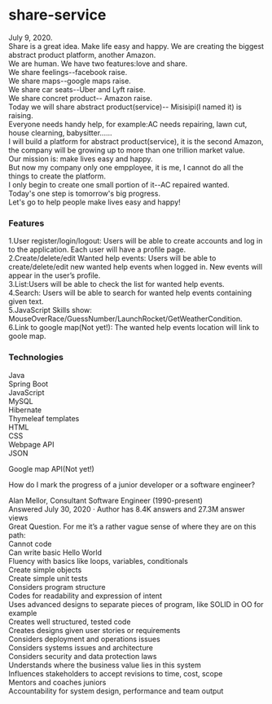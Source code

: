 # share-service
July 9, 2020. <br />
Share is a great idea. Make life easy and happy. We are creating the biggest abstract product platform,  another Amazon.<br />
We are human. We have two features:love and share.<br />
We share feelings--facebook raise.<br />
We share maps--google maps raise. <br />
We share car seats--Uber and Lyft raise. <br />
We share concret product-- Amazon raise. <br />
Today we will share abstract product(service)-- Misisipi(I named it) is raising. <br />
Everyone needs handy help, for example:AC needs repairing, lawn cut, house clearning, babysitter...... <br />
I will build a platform for abstract product(service), it is the second Amazon, the company will be growing up to more than one trillion market value.<br />
Our mission is: make lives easy and happy.<br />
But now my company only one empployee, it is me, I cannot do all the things to create the platform. <br />
I only begin to create one small portion of it--AC repaired wanted.<br />
Today's one step is tomorrow's big progress. <br />
Let's go to help people make lives easy and happy!<br />

### Features
1.User register/login/logout: Users will be able to create accounts and log in to the application. Each user will have a profile page.<br />
2.Create/delete/edit Wanted help events: Users will be able to create/delete/edit new wanted help events when logged in. New events will appear in the user’s profile.<br />
3.List:Users will be able to check the list for wanted help events.<br />
4.Search: Users will be able to search for wanted help events containing given text.<br />
5.JavaScript Skills show: MouseOverRace/GuessNumber/LaunchRocket/GetWeatherCondition.<br />
6.Link to google map(Not yet!): The wanted help events location will link to goole map.<br />

### Technologies
Java<br />
Spring Boot<br />
JavaScript<br />
MySQL<br />
Hibernate<br />
Thymeleaf templates<br />
HTML<br />
CSS<br />
Webpage API<br />
JSON<br />

Google map API(Not yet!)<br />


How do I mark the progress of a junior developer or a software engineer?<br />

Alan Mellor, Consultant Software Engineer (1990-present)<br />
Answered July 30, 2020 · Author has 8.4K answers and 27.3M answer views<br />
Great Question. For me it’s a rather vague sense of where they are on this path:<br />
Cannot code<br />
Can write basic Hello World<br />
Fluency with basics like loops, variables, conditionals<br />
Create simple objects<br />
Create simple unit tests<br />
Considers program structure<br />
Codes for readability and expression of intent<br />
Uses advanced designs to separate pieces of program, like SOLID in OO for example<br />
Creates well structured, tested code<br />
Creates designs given user stories or requirements<br />
Considers deployment and operations issues<br />
Considers systems issues and architecture<br />
Considers security and data protection laws<br />
Understands where the business value lies in this system<br />
Influences stakeholders to accept revisions to time, cost, scope<br />
Mentors and coaches juniors<br />
Accountability for system design, performance and team output<br />
